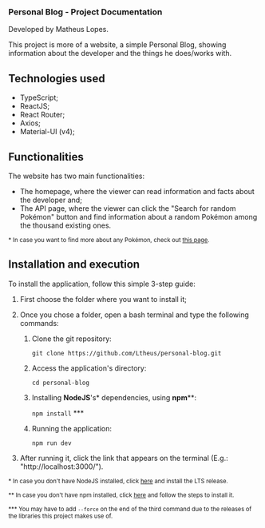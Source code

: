 ### Personal Blog - Project Documentation
Developed by Matheus Lopes.

This project is more of a website, a simple Personal Blog, showing information about the developer and the things he does/works with.

## Technologies used
   - TypeScript;
   - ReactJS;
   - React Router;
   - Axios;
   - Material-UI (v4);

## Functionalities
The website has two main functionalities:
 -  The homepage, where the viewer can read information and facts about the developer and;
 - The API page, where the viewer can click the "Search for random Pokémon" button and find information about a random Pokémon among the thousand existing ones.

<sup>\* In case you want to find more about any Pokémon, check out [this page](https://https://pokemondb.net/).</sup>

## Installation and execution
To install the application, follow this simple 3-step guide:
   
1. First choose the folder where you want to install it;
2. Once you chose a folder, open a bash terminal and type the following commands:
   
   1. Clone the git repository:

      `git clone https://github.com/Ltheus/personal-blog.git`
   
   2. Access the application's directory: 

      `cd personal-blog`
   
   3. Installing **NodeJS**'s\* dependencies, using **npm**\**:

      `npm install` ***

   4. Running the application:

      `npm run dev`

3. After running it, click the link that appears on the terminal (E.g.: "http://localhost:3000/").
 
 <sup>\* In case you don't have NodeJS installed, click [here](https://nodejs.org/en/download/current) and install the LTS release.</sup>
 
 <sup>\** In case you don't have npm installed, click [here](https://www.npmjs.com/package/npm) and follow the steps to install it.
</sup>

<sup>\*** You may have to add `--force` on the end of the third command due to the releases of the libraries this project makes use of.</sup>
